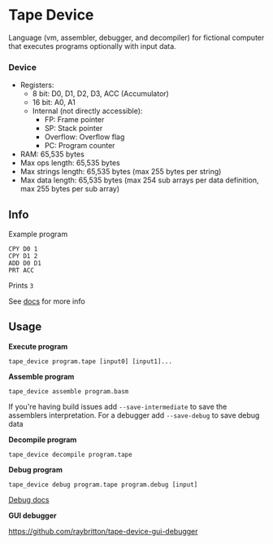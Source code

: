 # Tape Device

Language (vm, assembler, debugger, and decompiler) for fictional computer that executes programs optionally with input data.

### Device

- Registers:
  - 8 bit: D0, D1, D2, D3, ACC (Accumulator)
  - 16 bit: A0, A1
  - Internal (not directly accessible):
    - FP: Frame pointer
    - SP: Stack pointer
    - Overflow: Overflow flag
    - PC: Program counter
- RAM: 65,535 bytes
- Max ops length: 65,535 bytes 
- Max strings length: 65,535 bytes (max 255 bytes per string)
- Max data length: 65,535 bytes (max 254 sub arrays per data definition, max 255 bytes per sub array)

## Info

Example program
```
CPY D0 1
CPY D1 2
ADD D0 D1
PRT ACC
```

Prints `3`

See [docs](https://github.com/raybritton/tape-device/blob/master/language.md) for more info

## Usage

**Execute program**
```
tape_device program.tape [input0] [input1]...
```

**Assemble program**
```
tape_device assemble program.basm
```
If you're having build issues add `--save-intermediate` to save the assemblers interpretation.
For a debugger add `--save-debug` to save debug data

**Decompile program**
```
tape_device decompile program.tape
```

**Debug program**
```
tape_device debug program.tape program.debug [input]
```
[Debug docs](https://github.com/raybritton/tape-device/blob/master/debug_device.md)

**GUI debugger**

https://github.com/raybritton/tape-device-gui-debugger
